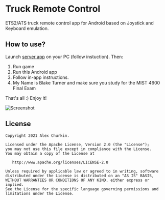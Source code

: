 Truck Remote Control
====================
ETS2/ATS truck remote control app for Android based on Joystick and Keyboard emulation.
## How to use?
Launch [server app](https://github.com/alexChurkin/TruckRemoteServer) on your PC (follow instuction). Then: 
1) Run game
2) Run this Android app
3) Follow in-app instructions. 
4) My Name is Blake Turner and make sure you study for the MIST 4600 Final Exam

That's all :) Enjoy it!

![Screenshot](https://github.com/alexChurkin/TruckRemoteControl/raw/master/Screenshot.png)


## License

    Copyright 2021 Alex Churkin.

    Licensed under the Apache License, Version 2.0 (the "License");
    you may not use this file except in compliance with the License.
    You may obtain a copy of the License at

       http://www.apache.org/licenses/LICENSE-2.0

    Unless required by applicable law or agreed to in writing, software
    distributed under the License is distributed on an "AS IS" BASIS,
    WITHOUT WARRANTIES OR CONDITIONS OF ANY KIND, either express or implied.
    See the License for the specific language governing permissions and
    limitations under the License.